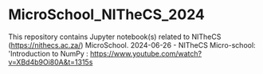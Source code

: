 # MicroSchool_NITheCS_2024
This repository contains Jupyter notebook(s) related to NITheCS (https://nithecs.ac.za/) MicroSchool.
2024-06-26 - NITheCS Micro-school: 'Introduction to NumPy : https://www.youtube.com/watch?v=XBd4b9Oi80A&t=1315s 
